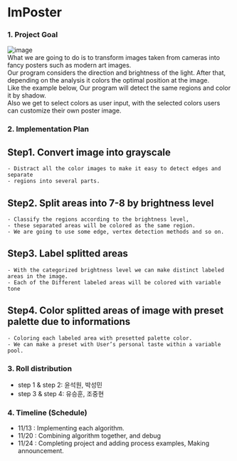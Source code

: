 # ImPoster

### 1. Project Goal
![image](https://user-images.githubusercontent.com/29995264/140717986-34626cfa-64db-4c90-9236-3d60ba2b5622.png)  
What we are going to do is to transform images taken from cameras into fancy posters such as modern art images.  
Our program considers the direction and brightness of the light. After that, depending on the analysis it colors the optimal position at the image.   
Like the example below, Our program will detect the same regions and color it by shadow.  
Also we get to select colors as user input, with the selected colors users can customize their own poster image.

### 2. Implementation Plan
## Step1. Convert image into grayscale
    - Distract all the color images to make it easy to detect edges and  separate 
    - regions into several parts. 
	
## Step2. Split areas into 7-8 by brightness level 
    - Classify the regions according to the brightness level,  
    - these separated areas will be colored as the same region.
    - We are going to use some edge, vertex detection methods and so on.

## Step3. Label splitted areas
    - With the categorized brightness level we can make distinct labeled areas in the image.
    - Each of the Different labeled areas will be colored with variable tone

## Step4. Color splitted areas of image with preset palette due to informations
    - Coloring each labeled area with presetted palette color. 
    - We can make a preset with User’s personal taste within a variable pool.
	
	
### 3. Roll distribution
- step 1 & step 2: 윤석원, 박성민
- step 3 & step 4: 유승훈, 조중현


### 4. Timeline (Schedule)
- 11/13 : Implementing each algorithm.
- 11/20 : Combining algorithm together, and debug
- 11/24 : Completing project and adding process examples, Making announcement.


